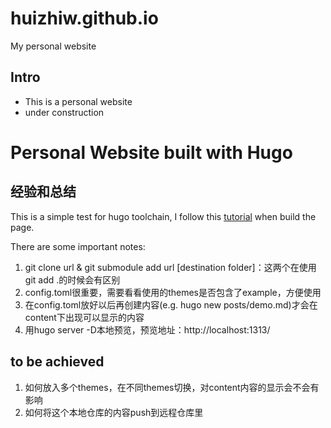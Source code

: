 # huizhiw.github.io
My personal website

## Intro
- This is a personal website
- under construction
# Personal Website built with Hugo


## 经验和总结
This is a simple test for hugo toolchain, I follow this [tutorial](https://cloud.tencent.com/developer/article/1769218) when build the page.

There are some important notes:
1. git clone url & git submodule add url [destination folder]：这两个在使用git add .的时候会有区别
2. config.toml很重要，需要看看使用的themes是否包含了example，方便使用
3. 在config.toml放好以后再创建内容(e.g. hugo new posts/demo.md)才会在content下出现可以显示的内容
4. 用hugo server -D本地预览，预览地址：http://localhost:1313/ 

## to be achieved
1. 如何放入多个themes，在不同themes切换，对content内容的显示会不会有影响
2. 如何将这个本地仓库的内容push到远程仓库里
